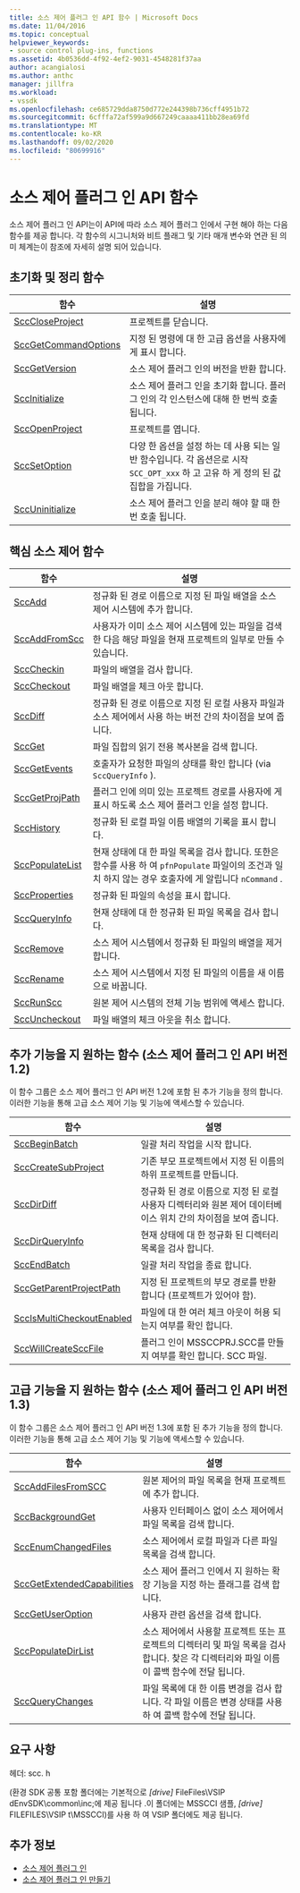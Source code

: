 ```yaml
---
title: 소스 제어 플러그 인 API 함수 | Microsoft Docs
ms.date: 11/04/2016
ms.topic: conceptual
helpviewer_keywords:
- source control plug-ins, functions
ms.assetid: 4b0536dd-4f92-4ef2-9031-4548281f37aa
author: acangialosi
ms.author: anthc
manager: jillfra
ms.workload:
- vssdk
ms.openlocfilehash: ce685729dda8750d772e244398b736cff4951b72
ms.sourcegitcommit: 6cfffa72af599a9d667249caaaa411bb28ea69fd
ms.translationtype: MT
ms.contentlocale: ko-KR
ms.lasthandoff: 09/02/2020
ms.locfileid: "80699916"
---
```

# <a name="source-control-plug-in-api-functions"></a>소스 제어 플러그 인 API 함수
소스 제어 플러그 인 API는이 API에 따라 소스 제어 플러그 인에서 구현 해야 하는 다음 함수를 제공 합니다. 각 함수의 시그니처와 비트 플래그 및 기타 매개 변수와 연관 된 의미 체계는이 참조에 자세히 설명 되어 있습니다.

## <a name="initialization-and-housekeeping-functions"></a>초기화 및 정리 함수

|함수|설명|
|--------------|-----------------|
|[SccCloseProject](../extensibility/scccloseproject-function.md)|프로젝트를 닫습니다.|
|[SccGetCommandOptions](../extensibility/sccgetcommandoptions-function.md)|지정 된 명령에 대 한 고급 옵션을 사용자에 게 표시 합니다.|
|[SccGetVersion](../extensibility/sccgetversion-function.md)|소스 제어 플러그 인의 버전을 반환 합니다.|
|[SccInitialize](../extensibility/sccinitialize-function.md)|소스 제어 플러그 인을 초기화 합니다. 플러그 인의 각 인스턴스에 대해 한 번씩 호출 됩니다.|
|[SccOpenProject](../extensibility/sccopenproject-function.md)|프로젝트를 엽니다.|
|[SccSetOption](../extensibility/sccsetoption-function.md)|다양 한 옵션을 설정 하는 데 사용 되는 일반 함수입니다. 각 옵션은로 시작 `SCC_OPT_xxx` 하 고 고유 하 게 정의 된 값 집합을 가집니다.|
|[SccUninitialize](../extensibility/sccuninitialize-function.md)|소스 제어 플러그 인을 분리 해야 할 때 한 번 호출 됩니다.|

## <a name="core-source-control-functions"></a>핵심 소스 제어 함수

|함수|설명|
|--------------|-----------------|
|[SccAdd](../extensibility/sccadd-function.md)|정규화 된 경로 이름으로 지정 된 파일 배열을 소스 제어 시스템에 추가 합니다.|
|[SccAddFromScc](../extensibility/sccaddfromscc-function.md)|사용자가 이미 소스 제어 시스템에 있는 파일을 검색 한 다음 해당 파일을 현재 프로젝트의 일부로 만들 수 있습니다.|
|[SccCheckin](../extensibility/scccheckin-function.md)|파일의 배열을 검사 합니다.|
|[SccCheckout](../extensibility/scccheckout-function.md)|파일 배열을 체크 아웃 합니다.|
|[SccDiff](../extensibility/sccdiff-function.md)|정규화 된 경로 이름으로 지정 된 로컬 사용자 파일과 소스 제어에서 사용 하는 버전 간의 차이점을 보여 줍니다.|
|[SccGet](../extensibility/sccget-function.md)|파일 집합의 읽기 전용 복사본을 검색 합니다.|
|[SccGetEvents](../extensibility/sccgetevents-function.md)|호출자가 요청한 파일의 상태를 확인 합니다 (via `SccQueryInfo` ).|
|[SccGetProjPath](../extensibility/sccgetprojpath-function.md)|플러그 인에 의미 있는 프로젝트 경로를 사용자에 게 표시 하도록 소스 제어 플러그 인을 설정 합니다.|
|[SccHistory](../extensibility/scchistory-function.md)|정규화 된 로컬 파일 이름 배열의 기록을 표시 합니다.|
|[SccPopulateList](../extensibility/sccpopulatelist-function.md)|현재 상태에 대 한 파일 목록을 검사 합니다. 또한은 함수를 사용 하 여 `pfnPopulate` 파일이의 조건과 일치 하지 않는 경우 호출자에 게 알립니다 `nCommand` .|
|[SccProperties](../extensibility/sccproperties-function.md)|정규화 된 파일의 속성을 표시 합니다.|
|[SccQueryInfo](../extensibility/sccqueryinfo-function.md)|현재 상태에 대 한 정규화 된 파일 목록을 검사 합니다.|
|[SccRemove](../extensibility/sccremove-function.md)|소스 제어 시스템에서 정규화 된 파일의 배열을 제거 합니다.|
|[SccRename](../extensibility/sccrename-function.md)|소스 제어 시스템에서 지정 된 파일의 이름을 새 이름으로 바꿉니다.|
|[SccRunScc](../extensibility/sccrunscc-function.md)|원본 제어 시스템의 전체 기능 범위에 액세스 합니다.|
|[SccUncheckout](../extensibility/sccuncheckout-function.md)|파일 배열의 체크 아웃을 취소 합니다.|

## <a name="functions-that-support-additional-capability-version-12-of-the-source-control-plug-in-api"></a>추가 기능을 지 원하는 함수 (소스 제어 플러그 인 API 버전 1.2)
 이 함수 그룹은 소스 제어 플러그 인 API 버전 1.2에 포함 된 추가 기능을 정의 합니다. 이러한 기능을 통해 고급 소스 제어 기능 및 기능에 액세스할 수 있습니다.

|함수|설명|
|--------------|-----------------|
|[SccBeginBatch](../extensibility/sccbeginbatch-function.md)|일괄 처리 작업을 시작 합니다.|
|[SccCreateSubProject](../extensibility/scccreatesubproject-function.md)|기존 부모 프로젝트에서 지정 된 이름의 하위 프로젝트를 만듭니다.|
|[SccDirDiff](../extensibility/sccdirdiff-function.md)|정규화 된 경로 이름으로 지정 된 로컬 사용자 디렉터리와 원본 제어 데이터베이스 위치 간의 차이점을 보여 줍니다.|
|[SccDirQueryInfo](../extensibility/sccdirqueryinfo-function.md)|현재 상태에 대 한 정규화 된 디렉터리 목록을 검사 합니다.|
|[SccEndBatch](../extensibility/sccendbatch-function.md)|일괄 처리 작업을 종료 합니다.|
|[SccGetParentProjectPath](../extensibility/sccgetparentprojectpath-function.md)|지정 된 프로젝트의 부모 경로를 반환 합니다 (프로젝트가 있어야 함).|
|[SccIsMultiCheckoutEnabled](../extensibility/sccismulticheckoutenabled-function.md)|파일에 대 한 여러 체크 아웃이 허용 되는지 여부를 확인 합니다.|
|[SccWillCreateSccFile](../extensibility/sccwillcreatesccfile-function.md)|플러그 인이 MSSCCPRJ.SCC를 만들지 여부를 확인 합니다. SCC 파일.|

## <a name="functions-that-support-advanced-capability-version-13-of-the-source-control-plug-in-api"></a>고급 기능을 지 원하는 함수 (소스 제어 플러그 인 API 버전 1.3)
 이 함수 그룹은 소스 제어 플러그 인 API 버전 1.3에 포함 된 추가 기능을 정의 합니다. 이러한 기능을 통해 고급 소스 제어 기능 및 기능에 액세스할 수 있습니다.

|함수|설명|
|--------------|-----------------|
|[SccAddFilesFromSCC](../extensibility/sccaddfilesfromscc-function.md)|원본 제어의 파일 목록을 현재 프로젝트에 추가 합니다.|
|[SccBackgroundGet](../extensibility/sccbackgroundget-function.md)|사용자 인터페이스 없이 소스 제어에서 파일 목록을 검색 합니다.|
|[SccEnumChangedFiles](../extensibility/sccenumchangedfiles-function.md)|소스 제어에서 로컬 파일과 다른 파일 목록을 검색 합니다.|
|[SccGetExtendedCapabilities](../extensibility/sccgetextendedcapabilities-function.md)|소스 제어 플러그 인에서 지 원하는 확장 기능을 지정 하는 플래그를 검색 합니다.|
|[SccGetUserOption](../extensibility/sccgetuseroption-function.md)|사용자 관련 옵션을 검색 합니다.|
|[SccPopulateDirList](../extensibility/sccpopulatedirlist-function.md)|소스 제어에서 사용할 프로젝트 또는 프로젝트의 디렉터리 및 파일 목록을 검사 합니다. 찾은 각 디렉터리와 파일 이름이 콜백 함수에 전달 됩니다.|
|[SccQueryChanges](../extensibility/sccquerychanges-function.md)|파일 목록에 대 한 이름 변경을 검사 합니다. 각 파일 이름은 변경 상태를 사용 하 여 콜백 함수에 전달 됩니다.|

## <a name="requirements"></a>요구 사항
 헤더: scc. h

 (환경 SDK 공통 포함 폴더에는 기본적으로 *[drive]* FileFiles\VSIP dEnvSDK\common\inc;에 제공 됩니다 .이 폴더에는 MSSCCI 샘플, *[drive]* FILEFILES\VSIP t\MSSCCI)를 사용 하 여 VSIP 폴더에도 제공 됩니다.

## <a name="see-also"></a>추가 정보
- [소스 제어 플러그 인](../extensibility/source-control-plug-ins.md)
- [소스 제어 플러그 인 만들기](../extensibility/internals/creating-a-source-control-plug-in.md)
